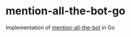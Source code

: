 # mention-all-the-bot-go

Implementation of [mention-all-the-bot](https://github.com/pischule/mention-all-bot) in Go
